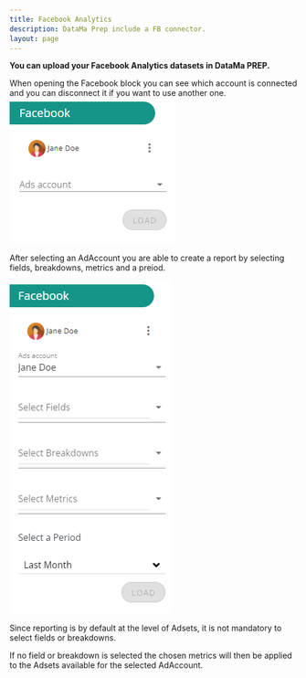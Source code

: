 ```yaml
---
title: Facebook Analytics
description: DataMa Prep include a FB connector.
layout: page
---
```


**You can upload your Facebook Analytics datasets in DataMa PREP.**


When opening the Facebook block you can see which account is connected and you can disconnect it if you want to use another one.
![FB1](images/FB1.PNG)

After selecting an AdAccount you are able to create a report by selecting fields, breakdowns, metrics and a preiod.

![FB2](images/FB2.PNG)

Since reporting is by default at the level of Adsets, it is not mandatory to select fields or breakdowns.

If no field or breakdown is selected the chosen metrics will then be applied to the Adsets available for the selected AdAccount.